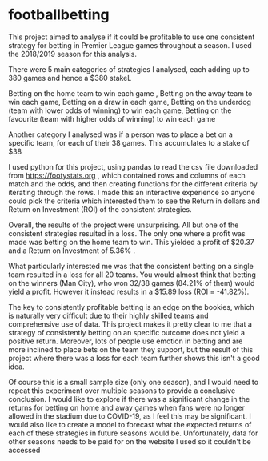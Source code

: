 # footballbetting

This project aimed to analyse if it could be profitable to use one consistent strategy for betting in Premier League games throughout a season. I used the 2018/2019 season for this analysis.

There were 5 main categories of strategies I analysed, each adding up to 380 games and hence a $380 stakeL

Betting on the home team to win each game , Betting on the away team to win each game, Betting on a draw in each game, Betting on the underdog (team with lower odds of winning) to win each game, Betting on the favourite (team with higher odds of winning) to win each game

Another category I analysed was if a person was to place a bet on a specific team, for each of their 38 games. This accumulates to a stake of $38


I used python for this project, using pandas to read the csv file downloaded from https://footystats.org , which contained rows and columns of each match and the odds, and then creating functions for the different criteria by iterating through the rows. I made this an interactive experience so anyone could pick the criteria which interested them to see the Return in dollars and Return on Investment (ROI) of the consistent strategies.


Overall, the results of the project were unsurprising. All but one of the consistent strategies resulted in a loss. The only one where a profit was made was betting on the home team to win. This yielded a profit of $20.37 and a Return on Investment of 5.36% . 

What particularly interested me was that the consistent betting on a single team resulted in a loss for all 20 teams. You would almost think that betting on the winners (Man City), who won 32/38 games (84.21% of them) would yield a profit. However it instead results in a $15.89 loss (ROI = -41.82%).


The key to consistently profitable betting is an edge on the bookies, which is naturally very difficult due to their highly skilled teams and comprehensive use of data. This project makes it pretty clear to me that a strategy of consistently betting on an specific outcome does not yield a positive return. Moreover, lots of people use emotion in betting and are more inclined to place bets on the team they support, but the result of this project where there was a loss for each team further shows this isn't a good idea. 

Of course this is a small sample size (only one season), and I would need to repeat this experiment over multiple seasons to provide a conclusive conclusion. I would like to explore if there was a significant change in the returns for betting on home and away games when fans were no longer allowed in the stadium due to COVID-19, as I feel this may be significant. I would also like to create a model to forecast what the expected returns of each of these strategies in future seasons would be. Unfortunately, data for other seasons needs to be paid for on the website I used so it couldn't be accessed


